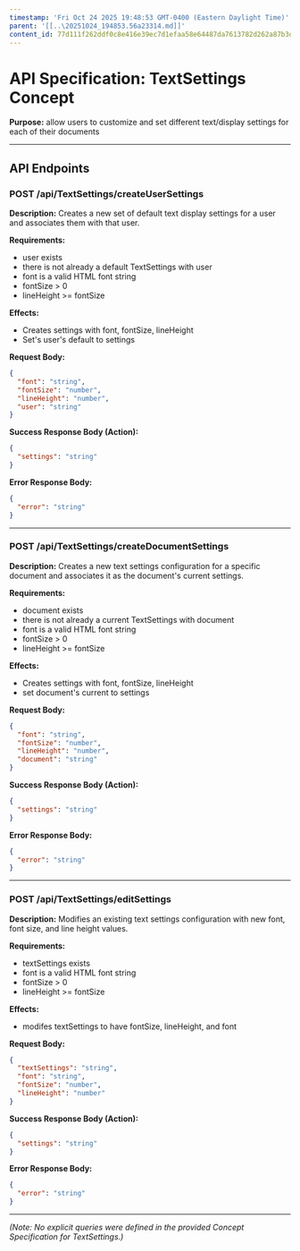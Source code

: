 ```yaml
---
timestamp: 'Fri Oct 24 2025 19:48:53 GMT-0400 (Eastern Daylight Time)'
parent: '[[..\20251024_194853.56a23314.md]]'
content_id: 77d111f262ddf0c8e416e39ec7d1efaa58e64487da7613782d262a87b3d2681e
---
```


# API Specification: TextSettings Concept

**Purpose:** allow users to customize and set different text/display settings for each of their documents

***

## API Endpoints

### POST /api/TextSettings/createUserSettings

**Description:** Creates a new set of default text display settings for a user and associates them with that user.

**Requirements:**

* user exists
* there is not already a default TextSettings with user
* font is a valid HTML font string
* fontSize > 0
* lineHeight >= fontSize

**Effects:**

* Creates settings with font, fontSize, lineHeight
* Set's user's default to settings

**Request Body:**

```json
{
  "font": "string",
  "fontSize": "number",
  "lineHeight": "number",
  "user": "string"
}
```

**Success Response Body (Action):**

```json
{
  "settings": "string"
}
```

**Error Response Body:**

```json
{
  "error": "string"
}
```

***

### POST /api/TextSettings/createDocumentSettings

**Description:** Creates a new text settings configuration for a specific document and associates it as the document's current settings.

**Requirements:**

* document exists
* there is not already a current TextSettings with document
* font is a valid HTML font string
* fontSize > 0
* lineHeight >= fontSize

**Effects:**

* Creates settings with font, fontSize, lineHeight
* set document's current to settings

**Request Body:**

```json
{
  "font": "string",
  "fontSize": "number",
  "lineHeight": "number",
  "document": "string"
}
```

**Success Response Body (Action):**

```json
{
  "settings": "string"
}
```

**Error Response Body:**

```json
{
  "error": "string"
}
```

***

### POST /api/TextSettings/editSettings

**Description:** Modifies an existing text settings configuration with new font, font size, and line height values.

**Requirements:**

* textSettings exists
* font is a valid HTML font string
* fontSize > 0
* lineHeight >= fontSize

**Effects:**

* modifes textSettings to have fontSize, lineHeight, and font

**Request Body:**

```json
{
  "textSettings": "string",
  "font": "string",
  "fontSize": "number",
  "lineHeight": "number"
}
```

**Success Response Body (Action):**

```json
{
  "settings": "string"
}
```

**Error Response Body:**

```json
{
  "error": "string"
}
```

***

*(Note: No explicit queries were defined in the provided Concept Specification for TextSettings.)*
